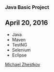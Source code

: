 ### Java Basic Project

## April 20, 2016

- Java
- Maven
- TestNG
- Selenium
- Eclipse

[Michael Zhestkov](mailto:michaelzhestkov@gmail.com)
